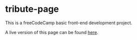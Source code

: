 # tribute-page

This is a freeCodeCamp basic front-end development project.

A live version of this page can be found [here](http://mrdvdknnth.github.io/tribute-page/).

